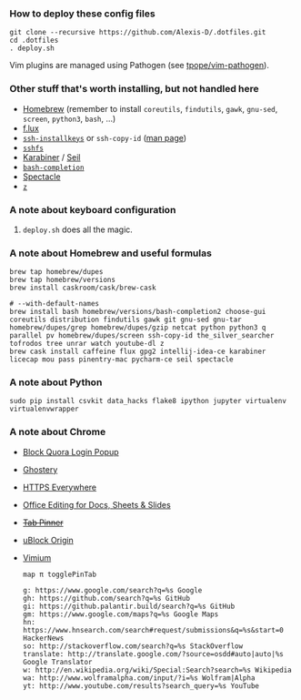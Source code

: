 ### How to deploy these config files

    git clone --recursive https://github.com/Alexis-D/.dotfiles.git
    cd .dotfiles
    . deploy.sh

Vim plugins are managed using Pathogen (see
[tpope/vim-pathogen](https://github.com/tpope/vim-pathogen)).

### Other stuff that's worth installing, but not handled here

* [Homebrew](http://brew.sh/) (remember to install `coreutils`, `findutils`,
  `gawk`, `gnu-sed`, `screen`, `python3`, `bash`, ...)
* [f.lux](http://justgetflux.com/)
* [`ssh-installkeys`](http://www.catb.org/~esr/ssh-installkeys/) or
  `ssh-copy-id` ([man page](http://linux.die.net/man/1/ssh-copy-id))
* [`sshfs`](http://fuse.sourceforge.net/sshfs.html)
* [Karabiner](https://pqrs.org/osx/karabiner/)
  / [Seil](https://pqrs.org/osx/karabiner/seil.html.en)
* [`bash-completion`](http://bash-completion.alioth.debian.org/)
* [Spectacle](http://spectacleapp.com/)
* [`z`](https://github.com/rupa/z)

### A note about keyboard configuration

1. `deploy.sh` does all the magic.

### A note about Homebrew and useful formulas

    brew tap homebrew/dupes
    brew tap homebrew/versions
    brew install caskroom/cask/brew-cask

    # --with-default-names
    brew install bash homebrew/versions/bash-completion2 choose-gui coreutils distribution findutils gawk git gnu-sed gnu-tar homebrew/dupes/grep homebrew/dupes/gzip netcat python python3 q parallel pv homebrew/dupes/screen ssh-copy-id the_silver_searcher tofrodos tree unrar watch youtube-dl z
    brew cask install caffeine flux gpg2 intellij-idea-ce karabiner licecap mou pass pinentry-mac pycharm-ce seil spectacle

### A note about Python

    sudo pip install csvkit data_hacks flake8 ipython jupyter virtualenv virtualenvwrapper

### A note about Chrome

* [Block Quora Login Popup](https://chrome.google.com/webstore/detail/block-quora-login-popup/fkbnfnaikpdihahjljbigedkangbieih)
* [Ghostery](https://chrome.google.com/webstore/detail/ghostery/mlomiejdfkolichcflejclcbmpeaniij)
* [HTTPS Everywhere](https://www.eff.org/https-everywhere)
* [Office Editing for Docs, Sheets & Slides](https://chrome.google.com/webstore/detail/office-editing-for-docs-s/gbkeegbaiigmenfmjfclcdgdpimamgkj)
* [~~Tab Pinner~~](https://chrome.google.com/webstore/detail/tab-pinner-keyboard-short/mbcjcnomlakhkechnbhmfjhnnllpbmlh)
* [uBlock Origin](https://chrome.google.com/webstore/detail/ublock-origin/cjpalhdlnbpafiamejdnhcphjbkeiagm)
* [Vimium](https://chrome.google.com/webstore/detail/vimium/dbepggeogbaibhgnhhndojpepiihcmeb)
  
      map π togglePinTab
      
      g: https://www.google.com/search?q=%s Google
      gh: https://github.com/search?q=%s GitHub
      gi: https://github.palantir.build/search?q=%s GitHub
      gm: https://www.google.com/maps?q=%s Google Maps
      hn: https://www.hnsearch.com/search#request/submissions&q=%s&start=0 HackerNews
      so: http://stackoverflow.com/search?q=%s StackOverflow
      translate: http://translate.google.com/?source=osdd#auto|auto|%s Google Translator
      w: http://en.wikipedia.org/wiki/Special:Search?search=%s Wikipedia
      wa: http://www.wolframalpha.com/input/?i=%s Wolfram|Alpha
      yt: http://www.youtube.com/results?search_query=%s YouTube
